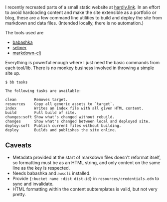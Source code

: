 I recently recreated parts of a small static website at [hardly.link](https://hardly.link). In an effort to avoid hardcoding content and make the site extensible as a portfolio or blog, these are a few command line utilities to build and deploy the site from markdown and data files. (Intended locally, there is no automation.)

The tools used are

- [babashka](https://book.babashka.org/)
- [selmer](https://github.com/yogthos/Selmer)
- [markdown-clj](https://github.com/yogthos/markdown-clj)

Everything is powerful enough where I just need the basic commands from each tool/lib. There is no monkey business involved in throwing a simple site up.

```
$ bb tasks

The following tasks are available:

clean        Removes target.
resources    Copy all generic assets to `target`.
index        Writes an index file with all given HTML content.
build        Full build of site.
changes:soft Show what's changed without rebuild.
changes      Show what's changed between local and deployed site.
deploy:soft  Publish current files without building.
deploy       Builds and publishes the site online.
```

## Caveats

- Metadata provided at the start of markdown files doesn't reformat itself, so formatting must be as an HTML string, and only content on the same line as the key is respected.
- Needs babashka and `awscli` installed.
- Provide `{:bucket name :dist dist-id}` in `resources/credentials.edn` to sync and invalidate.
- HTML formatting within the content subtemplates is valid, but not very pretty.
